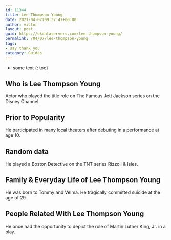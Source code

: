 ```yaml
---
id: 11344
title: Lee Thompson Young
date: 2021-04-07T09:37:47+00:00
author: victor
layout: post
guid: https://ukdataservers.com/lee-thompson-young/
permalink: /04/07/lee-thompson-young
tags:
- say thank you
category: Guides
---
```


* some text
{: toc}


## Who is Lee Thompson Young



Actor who played the title role on The Famous Jett Jackson series on the Disney Channel.

                
                
                
## Prior to Popularity



He participated in many local theaters after debuting in a performance at age 10.

                
                
                
## Random data



He played a Boston Detective on the TNT series Rizzoli & Isles. 

                
                
                
## Family & Everyday Life of Lee Thompson Young



He was born to Tommy and Velma. He tragically committed suicide at the age of 29.

                
                
                
## People Related With Lee Thompson Young



He once had the opportunity to depict the role of Martin Luther King, Jr. in a play.

                
              
            
          
          
          
